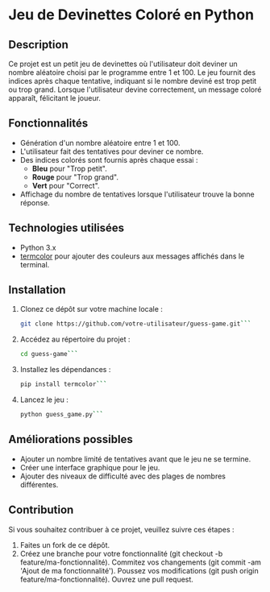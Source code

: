# Jeu de Devinettes Coloré en Python

## Description

Ce projet est un petit jeu de devinettes où l'utilisateur doit deviner un nombre aléatoire choisi par le programme entre 1 et 100. Le jeu fournit des indices après chaque tentative, indiquant si le nombre deviné est trop petit ou trop grand. Lorsque l'utilisateur devine correctement, un message coloré apparaît, félicitant le joueur.

## Fonctionnalités

- Génération d'un nombre aléatoire entre 1 et 100.
- L'utilisateur fait des tentatives pour deviner ce nombre.
- Des indices colorés sont fournis après chaque essai :
  - **Bleu** pour "Trop petit".
  - **Rouge** pour "Trop grand".
  - **Vert** pour "Correct".
- Affichage du nombre de tentatives lorsque l'utilisateur trouve la bonne réponse.

## Technologies utilisées

- Python 3.x
- [termcolor](https://pypi.org/project/termcolor/) pour ajouter des couleurs aux messages affichés dans le terminal.

## Installation

1. Clonez ce dépôt sur votre machine locale :

   ```bash
   git clone https://github.com/votre-utilisateur/guess-game.git```

2. Accédez au répertoire du projet :
   ```bash
   cd guess-game```

3. Installez les dépendances :
   ```bash
   pip install termcolor```

4. Lancez le jeu :
   ```bash
   python guess_game.py```

## Améliorations possibles

- Ajouter un nombre limité de tentatives avant que le jeu ne se termine.
- Créer une interface graphique pour le jeu.
- Ajouter des niveaux de difficulté avec des plages de nombres différentes.

## Contribution

Si vous souhaitez contribuer à ce projet, veuillez suivre ces étapes :

1. Faites un fork de ce dépôt.
1. Créez une branche pour votre fonctionnalité (git checkout -b feature/ma-fonctionnalité).
Commitez vos changements (git commit -am 'Ajout de ma fonctionnalité').
Poussez vos modifications (git push origin feature/ma-fonctionnalité).
Ouvrez une pull request.